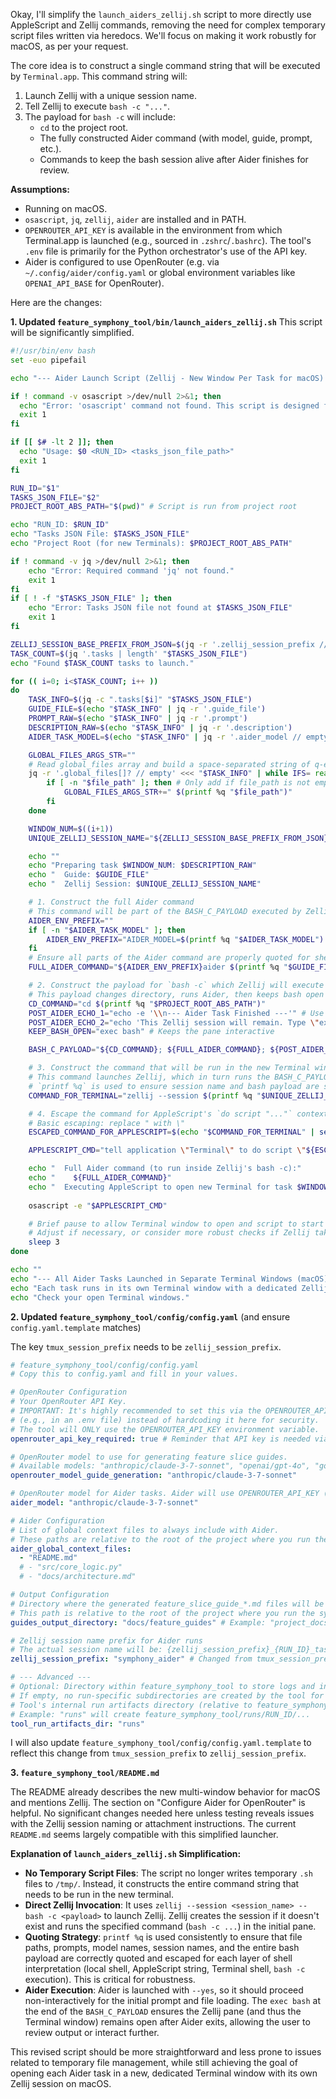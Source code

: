 Okay, I'll simplify the `launch_aiders_zellij.sh` script to more directly use AppleScript and Zellij commands, removing the need for complex temporary script files written via heredocs. We'll focus on making it work robustly for macOS, as per your request.

The core idea is to construct a single command string that will be executed by `Terminal.app`. This command string will:
1.  Launch Zellij with a unique session name.
2.  Tell Zellij to execute `bash -c "..."`.
3.  The payload for `bash -c` will include:
    *   `cd` to the project root.
    *   The fully constructed Aider command (with model, guide, prompt, etc.).
    *   Commands to keep the bash session alive after Aider finishes for review.

**Assumptions:**
*   Running on macOS.
*   `osascript`, `jq`, `zellij`, `aider` are installed and in PATH.
*   `OPENROUTER_API_KEY` is available in the environment from which Terminal.app is launched (e.g., sourced in `.zshrc`/`.bashrc`). The tool's `.env` file is primarily for the Python orchestrator's use of the API key.
*   Aider is configured to use OpenRouter (e.g. via `~/.config/aider/config.yaml` or global environment variables like `OPENAI_API_BASE` for OpenRouter).

Here are the changes:

**1. Updated `feature_symphony_tool/bin/launch_aiders_zellij.sh`**
This script will be significantly simplified.

```bash
#!/usr/bin/env bash
set -euo pipefail

echo "--- Aider Launch Script (Zellij - New Window Per Task for macOS) ---"

if ! command -v osascript >/dev/null 2>&1; then
  echo "Error: 'osascript' command not found. This script is designed for macOS."
  exit 1
fi

if [[ $# -lt 2 ]]; then
  echo "Usage: $0 <RUN_ID> <tasks_json_file_path>"
  exit 1
fi

RUN_ID="$1"
TASKS_JSON_FILE="$2"
PROJECT_ROOT_ABS_PATH="$(pwd)" # Script is run from project root

echo "RUN_ID: $RUN_ID"
echo "Tasks JSON File: $TASKS_JSON_FILE"
echo "Project Root (for new Terminals): $PROJECT_ROOT_ABS_PATH"

if ! command -v jq >/dev/null 2>&1; then
    echo "Error: Required command 'jq' not found."
    exit 1
fi
if [ ! -f "$TASKS_JSON_FILE" ]; then
    echo "Error: Tasks JSON file not found at $TASKS_JSON_FILE"
    exit 1
fi

ZELLIJ_SESSION_BASE_PREFIX_FROM_JSON=$(jq -r '.zellij_session_prefix // "symphony_aider"' "$TASKS_JSON_FILE")
TASK_COUNT=$(jq '.tasks | length' "$TASKS_JSON_FILE")
echo "Found $TASK_COUNT tasks to launch."

for (( i=0; i<$TASK_COUNT; i++ ))
do
    TASK_INFO=$(jq -c ".tasks[$i]" "$TASKS_JSON_FILE")
    GUIDE_FILE=$(echo "$TASK_INFO" | jq -r '.guide_file')
    PROMPT_RAW=$(echo "$TASK_INFO" | jq -r '.prompt')
    DESCRIPTION_RAW=$(echo "$TASK_INFO" | jq -r '.description')
    AIDER_TASK_MODEL=$(echo "$TASK_INFO" | jq -r '.aider_model // empty') # From orchestrator.py (config.yaml)

    GLOBAL_FILES_ARGS_STR=""
    # Read global_files array and build a space-separated string of q-escaped paths
    jq -r '.global_files[]? // empty' <<< "$TASK_INFO" | while IFS= read -r file_path; do
        if [ -n "$file_path" ]; then # Only add if file_path is not empty
            GLOBAL_FILES_ARGS_STR+=" $(printf %q "$file_path")"
        fi
    done

    WINDOW_NUM=$((i+1))
    UNIQUE_ZELLIJ_SESSION_NAME="${ZELLIJ_SESSION_BASE_PREFIX_FROM_JSON}_${RUN_ID}_task${WINDOW_NUM}"

    echo ""
    echo "Preparing task $WINDOW_NUM: $DESCRIPTION_RAW"
    echo "  Guide: $GUIDE_FILE"
    echo "  Zellij Session: $UNIQUE_ZELLIJ_SESSION_NAME"

    # 1. Construct the full Aider command
    # This command will be part of the BASH_C_PAYLOAD executed by Zellij.
    AIDER_ENV_PREFIX=""
    if [ -n "$AIDER_TASK_MODEL" ]; then
        AIDER_ENV_PREFIX="AIDER_MODEL=$(printf %q "$AIDER_TASK_MODEL") "
    fi
    # Ensure all parts of the Aider command are properly quoted for shell execution
    FULL_AIDER_COMMAND="${AIDER_ENV_PREFIX}aider $(printf %q "$GUIDE_FILE")${GLOBAL_FILES_ARGS_STR} --message $(printf %q "$PROMPT_RAW") --yes"

    # 2. Construct the payload for `bash -c` which Zellij will execute
    # This payload changes directory, runs Aider, then keeps bash open for review.
    CD_COMMAND="cd $(printf %q "$PROJECT_ROOT_ABS_PATH")"
    POST_AIDER_ECHO_1="echo -e '\\n--- Aider Task Finished ---'" # Use echo -e for newline
    POST_AIDER_ECHO_2="echo 'This Zellij session will remain. Type \"exit\" or Ctrl+D to close this pane/window.'"
    KEEP_BASH_OPEN="exec bash" # Keeps the pane interactive

    BASH_C_PAYLOAD="${CD_COMMAND}; ${FULL_AIDER_COMMAND}; ${POST_AIDER_ECHO_1}; ${POST_AIDER_ECHO_2}; ${KEEP_BASH_OPEN}"

    # 3. Construct the command that will be run in the new Terminal window's shell
    # This command launches Zellij, which in turn runs the BASH_C_PAYLOAD.
    # `printf %q` is used to ensure session name and bash payload are safely passed as arguments.
    COMMAND_FOR_TERMINAL="zellij --session $(printf %q "$UNIQUE_ZELLIJ_SESSION_NAME") -- bash -c $(printf %q "$BASH_C_PAYLOAD")"

    # 4. Escape the command for AppleScript's `do script "..."` context
    # Basic escaping: replace " with \"
    ESCAPED_COMMAND_FOR_APPLESCRIPT=$(echo "$COMMAND_FOR_TERMINAL" | sed 's/"/\\"/g')

    APPLESCRIPT_CMD="tell application \"Terminal\" to do script \"${ESCAPED_COMMAND_FOR_APPLESCRIPT}\""

    echo "  Full Aider command (to run inside Zellij's bash -c):"
    echo "    ${FULL_AIDER_COMMAND}"
    echo "  Executing AppleScript to open new Terminal for task $WINDOW_NUM (Zellij Session: $UNIQUE_ZELLIJ_SESSION_NAME)"
    
    osascript -e "$APPLESCRIPT_CMD"

    # Brief pause to allow Terminal window to open and script to start
    # Adjust if necessary, or consider more robust checks if Zellij takes time to init.
    sleep 3
done

echo ""
echo "--- All Aider Tasks Launched in Separate Terminal Windows (macOS) ---"
echo "Each task runs in its own Terminal window with a dedicated Zellij session."
echo "Check your open Terminal windows."
```

**2. Updated `feature_symphony_tool/config/config.yaml`** (and ensure `config.yaml.template` matches)

The key `tmux_session_prefix` needs to be `zellij_session_prefix`.

```yaml
# feature_symphony_tool/config/config.yaml
# Copy this to config.yaml and fill in your values.

# OpenRouter Configuration
# Your OpenRouter API Key.
# IMPORTANT: It's highly recommended to set this via the OPENROUTER_API_KEY environment variable
# (e.g., in an .env file) instead of hardcoding it here for security.
# The tool will ONLY use the OPENROUTER_API_KEY environment variable.
openrouter_api_key_required: true # Reminder that API key is needed via env

# OpenRouter model to use for generating feature slice guides.
# Available models: "anthropic/claude-3-7-sonnet", "openai/gpt-4o", "google/gemini-1.5-pro", etc.
openrouter_model_guide_generation: "anthropic/claude-3-7-sonnet"

# OpenRouter model for Aider tasks. Aider will use OPENROUTER_API_KEY (from env) and this model.
aider_model: "anthropic/claude-3-7-sonnet"

# Aider Configuration
# List of global context files to always include with Aider.
# These paths are relative to the root of the project where you run the symphony tool.
aider_global_context_files:
  - "README.md"
  # - "src/core_logic.py"
  # - "docs/architecture.md"

# Output Configuration
# Directory where the generated feature_slice_guide_*.md files will be saved.
# This path is relative to the root of the project where you run the symphony tool.
guides_output_directory: "docs/feature_guides" # Example: "project_docs/generated_guides"

# Zellij session name prefix for Aider runs
# The actual session name will be: {zellij_session_prefix}_{RUN_ID}_task{N}
zellij_session_prefix: "symphony_aider" # Changed from tmux_session_prefix

# --- Advanced ---
# Optional: Directory within feature_symphony_tool to store logs and intermediate files for each run.
# If empty, no run-specific subdirectories are created by the tool for its own artifacts.
# Tool's internal run artifacts directory (relative to feature_symphony_tool location)
# Example: "runs" will create feature_symphony_tool/runs/RUN_ID/...
tool_run_artifacts_dir: "runs"
```
I will also update `feature_symphony_tool/config/config.yaml.template` to reflect this change from `tmux_session_prefix` to `zellij_session_prefix`.

**3. `feature_symphony_tool/README.md`**

The README already describes the new multi-window behavior for macOS and mentions Zellij. The section on "Configure Aider for OpenRouter" is helpful. No significant changes needed here unless testing reveals issues with the Zellij session naming or attachment instructions. The current `README.md` seems largely compatible with this simplified launcher.

**Explanation of `launch_aiders_zellij.sh` Simplification:**

*   **No Temporary Script Files**: The script no longer writes temporary `.sh` files to `/tmp/`. Instead, it constructs the entire command string that needs to be run in the new terminal.
*   **Direct Zellij Invocation**: It uses `zellij --session <session_name> -- bash -c <payload>` to launch Zellij. Zellij creates the session if it doesn't exist and runs the specified command (`bash -c ...`) in the initial pane.
*   **Quoting Strategy**: `printf %q` is used consistently to ensure that file paths, prompts, model names, session names, and the entire bash payload are correctly quoted and escaped for each layer of shell interpretation (local shell, AppleScript string, Terminal shell, `bash -c` execution). This is critical for robustness.
*   **Aider Execution**: Aider is launched with `--yes`, so it should proceed non-interactively for the initial prompt and file loading. The `exec bash` at the end of the `BASH_C_PAYLOAD` ensures the Zellij pane (and thus the Terminal window) remains open after Aider exits, allowing the user to review output or interact further.

This revised script should be more straightforward and less prone to issues related to temporary file management, while still achieving the goal of opening each Aider task in a new, dedicated Terminal window with its own Zellij session on macOS.